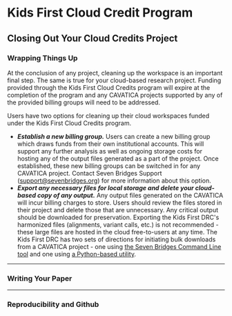 # Kids First Cloud Credit Program
## Closing Out Your Cloud Credits Project

### Wrapping Things Up 
At the conclusion of any project, cleaning up the workspace is an important final step. The same is true for your cloud-based research project. Funding provided through the Kids First Cloud Credits program will expire at the completion of the program and any CAVATICA projects supported by any of the provided billing groups will need to be addressed.

Users have two options for cleaning up their cloud workspaces funded under the Kids First Cloud Credits program.
- ___Establish a new billing group.___ Users can create a new billing group which draws funds from their own institutional accounts. This will support any further analysis as well as ongoing storage costs for hosting any of the output files generated as a part of the project. Once established, these new billing groups can be switched in for any CAVATICA project. Contact Seven Bridges Support (support@sevenbridges.org) for more information about this option.
- ___Export any necessary files for local storage and delete your cloud-based copy of any output.___ Any output files generated on the CAVATICA will incur billing charges to store. Users should review the files stored in their project and delete those that are unnecessary. Any critical output should be downloaded for preservation. Exporting the Kids First DRC's harmonized files (alignments, variant calls, etc.) is not recommended - these large files are hosted in the cloud free-to-users at any time. The Kids First DRC has two sets of directions for initiating bulk downloads from a CAVATICA project - one using [the Seven Bridges Command Line tool](https://www.notion.so/d3b/Bulk-Download-Instructions-567c7582ec1641d8b3f3659b746be831) and one using [a Python-based utility](https://github.com/kids-first/kf-cavatica-python-tools).

---
### Writing Your Paper

---
### Reproducibility and Github
